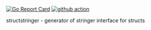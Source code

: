 [![Go Report Card](https://goreportcard.com/badge/github.com/slonegd/structstringer)](https://goreportcard.com/report/github.com/slonegd/structstringer)
[![github action](https://github.com/slonegd/structstringer/workflows/Go/badge.svg?branch=develop)](https://github.com/slonegd/structstringer/actions?query=branch%3Adevelop++)

structstringer - generator of stringer interface for structs